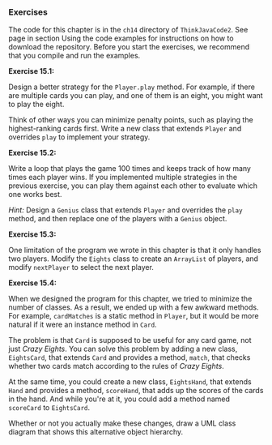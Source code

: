 ###  Exercises


The code for this chapter is in the `ch14` directory of `ThinkJavaCode2`.
See page in section Using the code examples for instructions on how to download the repository.
Before you start the exercises, we recommend that you compile and run the examples.


**Exercise 15.1:**

Design a better strategy for the `Player.play` method.
For example, if there are multiple cards you can play, and one of them is an eight, you might want to play the eight.


Think of other ways you can minimize penalty points, such as playing the highest-ranking cards first.
Write a new class that extends `Player` and overrides `play` to implement your strategy.




**Exercise 15.2:**

Write a loop that plays the game 100 times and keeps track of how many times each player wins.
If you implemented multiple strategies in the previous exercise, you can play them against each other to evaluate which one works best.

*Hint:* Design a `Genius` class that extends `Player` and overrides the `play` method, and then replace one of the players with a `Genius` object.




**Exercise 15.3:**

One limitation of the program we wrote in this chapter is that it only handles two players.
Modify the `Eights` class to create an `ArrayList` of players, and modify `nextPlayer` to select the next player.




**Exercise 15.4:**

When we designed the program for this chapter, we tried to minimize the number of classes.
As a result, we ended up with a few awkward methods.
For example, `cardMatches` is a static method in `Player`, but it would be more natural if it were an instance method in `Card`.

The problem is that `Card` is supposed to be useful for any card game, not just *Crazy Eights*.
You can solve this problem by adding a new class, `EightsCard`, that extends `Card` and provides a method, `match`, that checks whether two cards match according to the rules of *Crazy Eights*.

At the same time, you could create a new class, `EightsHand`, that extends `Hand` and provides a method, `scoreHand`, that adds up the scores of the cards in the hand.
And while you're at it, you could add a method named `scoreCard` to `EightsCard`.

Whether or not you actually make these changes, draw a UML class diagram that shows this alternative object hierarchy.
